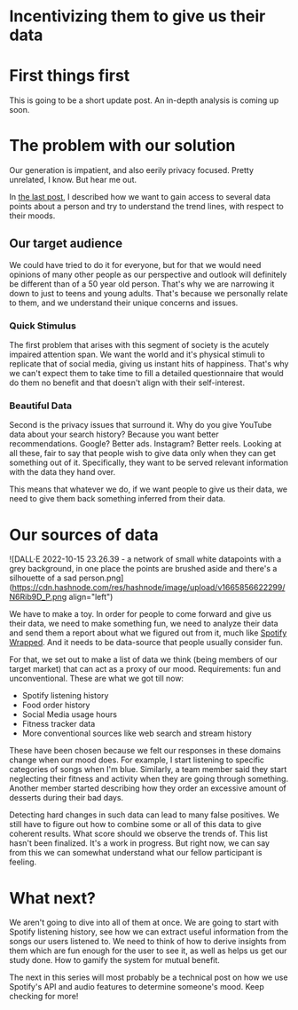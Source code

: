 # Incentivizing them to give us their data

# First things first

This is going to be a short update post. An in-depth analysis is coming up soon.

# The problem with our solution

Our generation is impatient, and also eerily privacy focused. Pretty unrelated, I know. But hear me out.

In [the last post](https://blog.debjit.dev/engineering-a-way-out-of-depression), I described how we want to gain access to several data points about a person and try to understand the trend lines, with respect to their moods.

## Our target audience

We could have tried to do it for everyone, but for that we would need opinions of many other people as our perspective and outlook will definitely be different than of a 50 year old person. That's why we are narrowing it down to just to teens and young adults. That's because we personally relate to them, and we understand their unique concerns and issues.

### Quick Stimulus

The first problem that arises with this segment of society is the acutely impaired attention span. We want the world and it's physical stimuli to replicate that of social media, giving us instant hits of happiness. That's why we can't expect them to take time to fill a detailed questionnaire that would do them no benefit and that doesn't align with their self-interest.

### Beautiful Data

Second is the privacy issues that surround it. Why do you give YouTube data about your search history? Because you want better recommendations. Google? Better ads. Instagram? Better reels. Looking at all these, fair to say that people wish to give data only when they can get something out of it. Specifically, they want to be served relevant information with the data they hand over.

This means that whatever we do, if we want people to give us their data, we need to give them back something inferred from their data.

# Our sources of data

![DALL·E 2022-10-15 23.26.39 - a network of small white datapoints with a grey background, in one place the points are brushed aside and there's a silhouette of a sad person.png](https://cdn.hashnode.com/res/hashnode/image/upload/v1665856622299/N6Rib9D_P.png align="left")

We have to make a toy. In order for people to come forward and give us their data, we need to make something fun, we need to analyze their data and send them a report about what we figured out from it, much like [Spotify Wrapped](https://www.spotify.com/us/wrapped/). And it needs to be data-source that people usually consider fun.

For that, we set out to make a list of data we think (being members of our target market) that can act as a proxy of our mood. Requirements: fun and unconventional. These are what we got till now:

* Spotify listening history
* Food order history
* Social Media usage hours
* Fitness tracker data
* More conventional sources like web search and stream history

These have been chosen because we felt our responses in these domains change when our mood does. For example, I start listening to specific categories of songs when I'm blue. Similarly, a team member said they start neglecting their fitness and activity when they are going through something. Another member started describing how they order an excessive amount of desserts during their bad days.

Detecting hard changes in such data can lead to many false positives. We still have to figure out how to combine some or all of this data to give coherent results. What score should we observe the trends of. This list hasn't been finalized. It's a work in progress. But right now, we can say from this we can somewhat understand what our fellow participant is feeling.

# What next?

We aren't going to dive into all of them at once. We are going to start with Spotify listening history, see how we can extract useful information from the songs our users listened to. We need to think of how to derive insights from them which are fun enough for the user to see it, as well as helps us get our study done. How to gamify the system for mutual benefit.

The next in this series will most probably be a technical post on how we use Spotify's API and audio features to determine someone's mood. Keep checking for more!